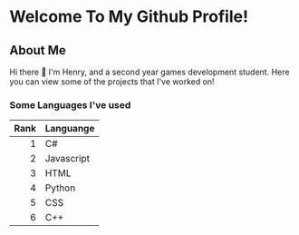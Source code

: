 # Welcome To My Github Profile!

## About Me
Hi there 👋 I'm Henry, and a second year games development student. 
Here you can view some of the projects that I've worked on!

### Some Languages I've used

|Rank|Languange|
|---:|---------|
|   1|C#|
|2   |Javascript|
|3|HTML|
|4|Python|
|5|CSS|
|6|C++|


<!--
**Iths567/Iths567** is a ✨ _special_ ✨ repository because its `README.md` (this file) appears on your GitHub profile.

Here are some ideas to get you started:

- 🔭 I’m currently working on ...
- 🌱 I’m currently learning ...
- 👯 I’m looking to collaborate on ...
- 🤔 I’m looking for help with ...
- 💬 Ask me about ...
- 📫 How to reach me: ...
- 😄 Pronouns: ...
- ⚡ Fun fact: ...
-->
